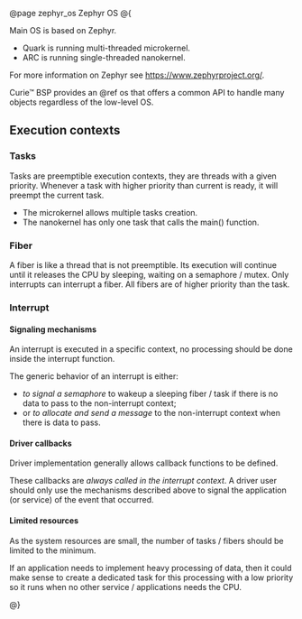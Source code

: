 @page zephyr_os Zephyr OS
@{

Main OS is based on Zephyr.
- Quark is running multi-threaded microkernel.
- ARC is running single-threaded nanokernel.

For more information on Zephyr see https://www.zephyrproject.org/.

Curie&trade; BSP provides an @ref os that offers a common API to handle many objects regardless of the low-level OS.

## Execution contexts

### Tasks

Tasks are preemptible execution contexts, they are threads with a given priority.
Whenever a task with higher priority than current is ready, it will preempt the
current task.
- The microkernel allows multiple tasks creation.
- The nanokernel has only one task that calls the main() function.

### Fiber

A fiber is like a thread that is not preemptible. Its execution will continue
until it releases the CPU by sleeping, waiting on a semaphore / mutex.
Only interrupts can interrupt a fiber. All fibers are of higher priority than
the task.

### Interrupt

#### Signaling mechanisms
An interrupt is executed in a specific context, no processing should be done
inside the interrupt function.

The generic behavior of an interrupt is either:
- _to signal a semaphore_ to wakeup a sleeping fiber / task if there is no data to
pass to the non-interrupt context;
- or _to allocate and send a message_ to the non-interrupt context when there is
data to pass.

#### Driver callbacks

Driver implementation generally allows callback functions to be defined.

These callbacks are _always called in the interrupt context_.
A driver user should only use the mechanisms described above to signal the
application (or service) of the event that occurred.

#### Limited resources
As the system resources are small, the number of tasks / fibers should be limited to the minimum.

If an application needs to implement heavy processing of data, then it could
make sense to create a dedicated task for this processing with a low priority
so it runs when no other service / applications needs the CPU.

@}
